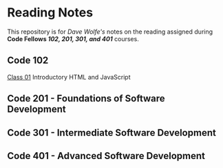# Reading Notes
This repository is for *Dave Wolfe's* notes on the reading assigned during **Code Fellows _102, 201, 301, and 401_** courses.

## Code 102

[Class 01](https://d-d-wolfe.github.io/reading-notes/class-01) Introductory HTML and JavaScript

## Code 201 - Foundations of Software Development

## Code 301 - Intermediate Software Development

## Code 401 - Advanced Software Development